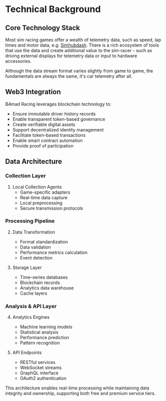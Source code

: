 # Technical Background

## Core Technology Stack
Most sim racing games offer a wealth of telemetry data, such as speed, lap times and motor data, e.g. [Simhubdash](https://www.simhubdash.com/). There is a rich ecosystem of tools that use the data and create additional value to the sim-racer - such as driving external displays for telemetry data or input to hardware accessories.

Although the data stream format varies slightly from game to game, the fundamentals are always the same, it's car telemetry after all.

## Web3 Integration

B4mad Racing leverages blockchain technology to:
- Ensure immutable driver history records
- Enable transparent token-based governance
- Create verifiable digital assets
- Support decentralized identity management
- Facilitate token-based transactions
- Enable smart contract automation
- Provide proof of participation

## Data Architecture

### Collection Layer
1. Local Collection Agents
   - Game-specific adapters
   - Real-time data capture
   - Local preprocessing
   - Secure transmission protocols

### Processing Pipeline
2. Data Transformation
   - Format standardization
   - Data validation
   - Performance metrics calculation
   - Event detection

3. Storage Layer
   - Time-series databases
   - Blockchain records
   - Analytics data warehouse
   - Cache layers

### Analysis & API Layer
4. Analytics Engines
   - Machine learning models
   - Statistical analysis
   - Performance prediction
   - Pattern recognition

5. API Endpoints
   - RESTful services
   - WebSocket streams
   - GraphQL interface
   - OAuth2 authentication

This architecture enables real-time processing while maintaining data integrity and ownership, supporting both free and premium service tiers.
